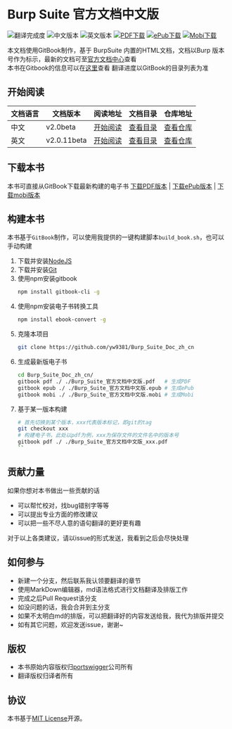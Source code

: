 # Burp Suite 官方文档中文版

![翻译完成度](https://img.shields.io/badge/翻译完成度-10/89-green.svg?style=plastic) ![中文版本](https://img.shields.io/badge/zh--cn-v2.0beta-brightgreen.svg?style=plastic) ![英文版本](https://img.shields.io/badge/en--us-v2.0.11beta-brightgreen.svg?style=plastic) [![PDF下载](https://img.shields.io/badge/downloads-PDF-blue.svg?style=plastic)](https://legacy.gitbook.com/download/pdf/book/yw9381/burp_suite_doc_zh_cn) [![ePub下载](https://img.shields.io/badge/downloads-ePub-blue.svg?style=plastic)](https://legacy.gitbook.com/download/epub/book/yw9381/burp_suite_doc_zh_cn) [![Mobi下载](https://img.shields.io/badge/downloads-Mobi-blue.svg?style=plastic)](https://legacy.gitbook.com/download/mobi/book/yw9381/burp_suite_doc_zh_cn)

本文档使用GitBook制作，基于 BurpSuite 内置的HTML文档，文档以Burp 版本号作为标示，最新的文档可至[官方文档中心](https://portswigger.net/burp/documentation)查看  
本书在Gitbook的信息可以在[这里](https://legacy.gitbook.com/book/yw9381/burp_suite_doc_zh_cn/details)查看
翻译进度以GitBook的目录列表为准

## 开始阅读

| 文档语言 | 文档版本 | 阅读地址 | 文档目录 | 仓库地址 |
| ------ | ------ | ------ | ------ | ------ |
| 中文 | v2.0beta | [开始阅读](https://yw9381.gitbooks.io/burp_suite_doc_zh_cn/content/) | [查看目录](https://yw9381.gitbooks.io/burp_suite_doc_zh_cn/content/contents.html) | [查看仓库](https://github.com/yw9381/Burp_Suite_Doc_zh_cn) |
| 英文 | v2.0.11beta | [开始阅读](https://yw9381.github.io/Burp_Suite_Doc_en_us/burp/documentation/index.html) | [查看目录](https://yw9381.github.io/Burp_Suite_Doc_en_us/burp/documentation/contents.html) | [查看仓库](https://github.com/yw9381/Burp_Suite_Doc_en_us) |

## 下载本书

本书可直接从GitBook下载最新构建的电子书
[下载PDF版本](https://legacy.gitbook.com/download/pdf/book/yw9381/burp_suite_doc_zh_cn) | [下载ePub版本](https://legacy.gitbook.com/download/epub/book/yw9381/burp_suite_doc_zh_cn) | [下载mobi版本](https://legacy.gitbook.com/download/mobi/book/yw9381/burp_suite_doc_zh_cn)

## 构建本书

本书基于`GitBook`制作，可以使用我提供的一键构建脚本`build_book.sh`，也可以手动构建

1. 下载并安装[NodeJS](https://nodejs.org/en/download/)
2. 下载并安装[Git](https://git-scm.com/downloads)
3. 使用npm安装gitbook
    ```bash
    npm install gitbook-cli -g
    ```
4. 使用npm安装电子书转换工具
    ```bash
    npm install ebook-convert -g
    ```
5. 克隆本项目
    ```bash
    git clone https://github.com/yw9381/Burp_Suite_Doc_zh_cn
    ```
6. 生成最新版电子书
    ```bash
    cd Burp_Suite_Doc_zh_cn/
    gitbook pdf ./ ./Burp_Suite_官方文档中文版.pdf   # 生成PDF
    gitbook epub ./ ./Burp_Suite_官方文档中文版.epub # 生成ePub
    gitbook mobi ./ ./Burp_Suite_官方文档中文版.mobi # 生成Mobi
    ```
7. 基于某一版本构建
    ```bash
    # 首先切换到某个版本，xxx代表版本标记，即git的tag
    git checkout xxx
    # 构建电子书，此处以pdf为例，xxx为保存文件的文件名中的版本号
    gitbook pdf ./ ./Burp_Suite_官方文档中文版_xxx.pdf
    ``

## 贡献力量

如果你想对本书做出一些贡献的话

- 可以帮忙校对，找bug错别字等等
- 可以提出专业方面的修改建议
- 可以把一些不尽人意的语句翻译的更好更有趣

对于以上各类建议，请以issue的形式发送，我看到之后会尽快处理

## 如何参与

- 新建一个分支，然后联系我认领要翻译的章节
- 使用MarkDown编辑器，md语法格式进行文档翻译及排版工作
- 完成之后Pull Request该分支
- 如没问题的话，我会合并到主分支
- 如果不太明白md的排版，可以把翻译好的内容发送给我，我代为排版并提交
- 如有其它问题，欢迎发送issue，谢谢~

## 版权

- 本书原始内容版权归[portswigger](https://portswigger.net)公司所有
- 翻译版权归译者所有

## 协议

本书基于[MIT License](https://en.wikipedia.org/wiki/MIT_License)开源。
